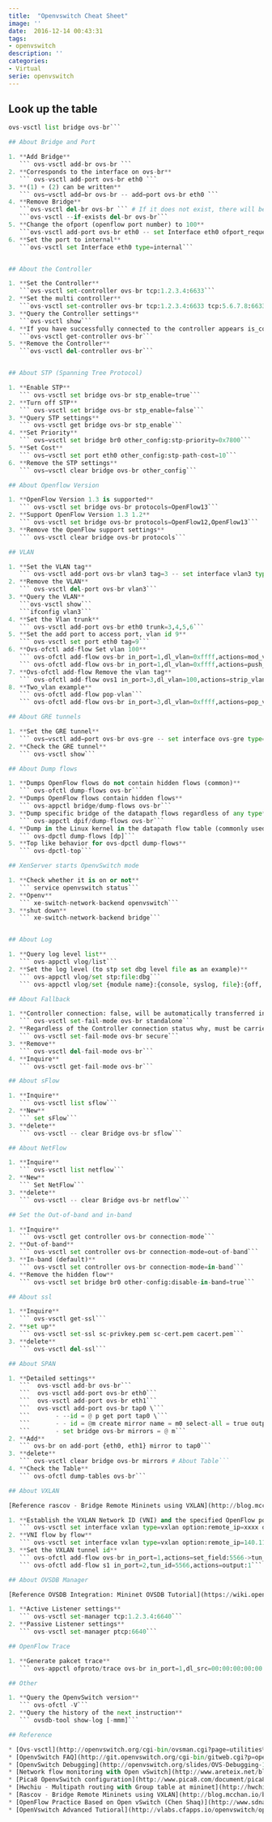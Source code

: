 ```yaml
---
title:  "Openvswitch Cheat Sheet"
image: ''
date:  2016-12-14 00:43:31
tags:
- openvswitch
description: ''
categories:
- Virtual
serie: openvswitch
---
```


## Look up the table
```python
ovs-vsctl list bridge ovs-br```

## About Bridge and Port

1. **Add Bridge**
   ``` ovs-vsctl add-br ovs-br ```
2. **Corresponds to the interface on ovs-br**
   ``` ovs-vsctl add-port ovs-br eth0 ```
3. **(1) + (2) can be written**
   ``` ovs−vsctl add−br ovs-br -- add−port ovs-br eth0 ```
4. **Remove Bridge**
   ```ovs-vsctl del-br ovs-br ``` # If it does not exist, there will be error log
   ```ovs-vsctl --if-exists del-br ovs-br```
5. **Change the ofport (openflow port number) to 100**
   ```ovs-vsctl add-port ovs-br eth0 -- set Interface eth0 ofport_request=100```
6. **Set the port to internal**
   ```ovs-vsctl set Interface eth0 type=internal```


## About the Controller

1. **Set the Controller**
   ```ovs-vsctl set-controller ovs-br tcp:1.2.3.4:6633```
2. **Set the multi controller**
   ```ovs-vsctl set-controller ovs-br tcp:1.2.3.4:6633 tcp:5.6.7.8:6633```
3. **Query the Controller settings**
   ```ovs-vsctl show```
4. **If you have successfully connected to the controller appears is_connected:true , otherwise not connected**
   ```ovs-vsctl get-controller ovs-br```
5. **Remove the Controller**
   ```ovs-vsctl del-controller ovs-br```


## About STP (Spanning Tree Protocol)

1. **Enable STP**
   ``` ovs-vsctl set bridge ovs-br stp_enable=true```
2. **Turn off STP**
   ``` ovs-vsctl set bridge ovs-br stp_enable=false```
3. **Query STP settings**
   ``` ovs-vsctl get bridge ovs-br stp_enable```
4. **Set Priority**
   ``` ovs−vsctl set bridge br0 other_config:stp-priority=0x7800```
5. **Set Cost**
   ``` ovs−vsctl set port eth0 other_config:stp-path-cost=10```
6. **Remove the STP settings**
   ``` ovs−vsctl clear bridge ovs-br other_config```

## About Openflow Version

1. **OpenFlow Version 1.3 is supported**
   ``` ovs-vsctl set bridge ovs-br protocols=OpenFlow13```
2. **Support OpenFlow Version 1.3 1.2**
   ``` ovs-vsctl set bridge ovs-br protocols=OpenFlow12,OpenFlow13```
3. **Remove the OpenFlow support settings**
   ``` ovs-vsctl clear bridge ovs-br protocols```

## VLAN

1. **Set the VLAN tag**
   ``` ovs-vsctl add-port ovs-br vlan3 tag=3 -- set interface vlan3 type=internal```
2. **Remove the VLAN**
   ``` ovs-vsctl del-port ovs-br vlan3```
3. **Query the VLAN**
   ```ovs-vsctl show``` 
   ```ifconfig vlan3```
4. **Set the Vlan trunk**
   ``` ovs-vsctl add-port ovs-br eth0 trunk=3,4,5,6```
5. **Set the add port to access port, vlan id 9**
   ``` ovs-vsctl set port eth0 tag=9```
6. **Ovs-ofctl add-flow Set vlan 100**
   ``` ovs-ofctl add-flow ovs-br in_port=1,dl_vlan=0xffff,actions=mod_vlan_vid:100,output:3```
   ``` ovs-ofctl add-flow ovs-br in_port=1,dl_vlan=0xffff,actions=push_vlan:0x8100,set_field:100-\>vlan_vid,output:3```
7. **Ovs-ofctl add-flow Remove the vlan tag**
   ``` ovs-ofctl add-flow ovs1 in_port=3,dl_vlan=100,actions=strip_vlan,output:1```
8. **Two_vlan example**
   ``` ovs-ofctl add-flow pop-vlan```
   ``` ovs-ofctl add-flow ovs-br in_port=3,dl_vlan=0xffff,actions=pop_vlan,output:1```

## About GRE tunnels

1. **Set the GRE tunnel**
   ``` ovs−vsctl add−port ovs-br ovs-gre -- set interface ovs-gre type=gre options:remote_ip=1.2.3.4```
2. **Check the GRE tunnel**
   ``` ovs-vsctl show```

## About Dump flows

1. **Dumps OpenFlow flows do not contain hidden flows (common)**
   ``` ovs-ofctl dump-flows ovs-br```
2. **Dumps OpenFlow flows contain hidden flows**
   ``` ovs-appctl bridge/dump-flows ovs-br```
3. **Dump specific bridge of the datapath flows regardless of any type**
   ``` ovs-appctl dpif/dump-flows ovs-br```
4. **Dump in the Linux kernel in the datapath flow table (commonly used)**
   ``` ovs-dpctl dump-flows [dp]```
5. **Top like behavior for ovs-dpctl dump-flows**
   ``` ovs-dpctl-top```

## XenServer starts OpenvSwitch mode

1. **Check whether it is on or not**
   ``` service openvswitch status```
2. **Openv**
   ``` xe-switch-network-backend openvswitch```
3. **shut down**
   ``` xe-switch-network-backend bridge```


## About Log

1. **Query log level list**
   ``` ovs-appctl vlog/list```
2. **Set the log level (to stp set dbg level file as an example)**
   ``` ovs-appctl vlog/set stp:file:dbg```
   ``` ovs-appctl vlog/set {module name}:{console, syslog, file}:{off, emer, err, warn, info, dbg}```

## About Fallback

1. **Controller connection: false, will be automatically transferred into the legacy switch mode**
   ``` ovs-vsctl set-fail-mode ovs-br standalone```
2. **Regardless of the Controller connection status why, must be carried out through OpenFlow network behavior (default)**
   ``` ovs-vsctl set-fail-mode ovs-br secure```
3. **Remove**
   ``` ovs-vsctl del-fail-mode ovs-br```
4. **Inquire**
   ``` ovs-vsctl get-fail-mode ovs-br```

## About sFlow

1. **Inquire**
   ``` ovs-vsctl list sflow```
2. **New**
   ``` set sFlow```
3. **delete**
   ``` ovs-vsctl -- clear Bridge ovs-br sflow```

## About NetFlow

1. **Inquire**
   ``` ovs-vsctl list netflow```
2. **New**
   ``` Set NetFlow```
3. **delete**
   ``` ovs-vsctl -- clear Bridge ovs-br netflow```

## Set the Out-of-band and in-band

1. **Inquire**
   ``` ovs-vsctl get controller ovs-br connection-mode```
2. **Out-of-band**
   ``` ovs-vsctl set controller ovs-br connection-mode=out-of-band```
3. **In-band (default)**
   ``` ovs-vsctl set controller ovs-br connection-mode=in-band```
4. **Remove the hidden flow**
   ``` ovs-vsctl set bridge br0 other-config:disable-in-band=true```

## About ssl

1. **Inquire**
   ``` ovs-vsctl get-ssl```
2. **set up**
   ``` ovs-vsctl set-ssl sc-privkey.pem sc-cert.pem cacert.pem```
3. **delete**
   ``` ovs-vsctl del-ssl```

## About SPAN

1. **Detailed settings**
   ```  ovs-vsctl add-br ovs-br```
   ```  ovs-vsctl add-port ovs-br eth0```
   ```  ovs-vsctl add-port ovs-br eth1```
   ```  ovs-vsctl add-port ovs-br tap0 \```
   ```       - --id = @ p ​​get port tap0 \```
   ```       - - id = @m create mirror name = m0 select-all = true output-port = @ p ​​\```
   ```       - set bridge ovs-br mirrors = @ m```
2. **Add** 
   ``` ovs-br on add-port {eth0, eth1} mirror to tap0```
3. **delete**
   ``` ovs-vsctl clear bridge ovs-br mirrors # About Table```
4. **Check the Table**
   ``` ovs-ofctl dump-tables ovs-br```

## About VXLAN

[Reference rascov - Bridge Remote Mininets using VXLAN](http://blog.mcchan.io/bridge-remote-networks-using-vxlan)

1. **Establish the VXLAN Network ID (VNI) and the specified OpenFlow port number, eg: VNI ​​= 5566, OF_PORT = 9**
   ``` ovs-vsctl set interface vxlan type=vxlan option:remote_ip=xxxx option:key=5566 ofport_request=9```
2. **VNI flow by flow**
   ``` ovs-vsctl set interface vxlan type=vxlan option:remote_ip=140.113.215.200 option:key=flow ofport_request=9```
3. **Set the VXLAN tunnel id**
   ``` ovs-ofctl add-flow ovs-br in_port=1,actions=set_field:5566->tun_id,output:2```
   ``` ovs-ofctl add-flow s1 in_port=2,tun_id=5566,actions=output:1```

## About OVSDB Manager

[Reference OVSDB Integration: Mininet OVSDB Tutorial](https://wiki.opendaylight.org/view/OVSDB_Integration:Mininet_OVSDB_Tutorial)

1. **Active Listener settings**
   ``` ovs-vsctl set-manager tcp:1.2.3.4:6640```
2. **Passive Listener settings**
   ``` ovs-vsctl set-manager ptcp:6640```

## OpenFlow Trace

1. **Generate pakcet trace**
   ``` ovs-appctl ofproto/trace ovs-br in_port=1,dl_src=00:00:00:00:00:01,dl_dst=00:00:00:00:00:02 -generate```

## Other

1. **Query the OpenvSwitch version**
   ``` ovs-ofctl -V```
2. **Query the history of the next instruction**
   ``` ovsdb-tool show-log [-mmm]```

## Reference

* [Ovs-vsctl](http://openvswitch.org/cgi-bin/ovsman.cgi?page=utilities%2Fovs-vsctl.8)
* [OpenvSwitch FAQ](http://git.openvswitch.org/cgi-bin/gitweb.cgi?p=openvswitch;a=blob_plain;f=FAQ;hb=HEAD)
* [OpenvSwitch Debugging](http://openvswitch.org/slides/OVS-Debugging-110414.pdf)
* [Network flow monitoring with Open vSwitch](http://www.areteix.net/blog/2013/08/network-flow-monitoring-with-open-vswitch/)
* [Pica8 OpenvSwitch configuration](http://www.pica8.com/document/pica8-OVS-MPLS-configuration-guide.pdf)
* [Hwchiu - Multipath routing with Group table at mininet](http://hwchiu.logdown.com/posts/207387-multipath-routing-with-group-table-at-mininet)
* [Rascov - Bridge Remote Mininets using VXLAN](http://blog.mcchan.io/bridge-remote-networks-using-vxlan)
* [OpenFlow Practice Based on Open vSwitch (Chen Shaq)](http://www.sdnap.com/sdn-technology/5114.html)
* [OpenVswitch Advanced Tutioral](http://vlabs.cfapps.io/openvswitch/openvswitch_tutorial.html)